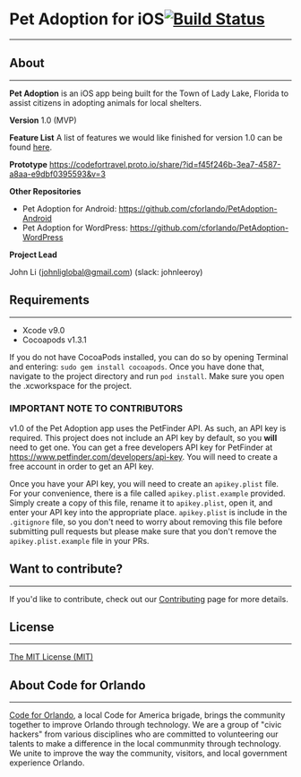 # Pet Adoption for iOS[![Build Status](https://travis-ci.org/cforlando/PetAdoption-iOS.svg?branch=master)](https://travis-ci.org/cforlando/PetAdoption-iOS)
-----
## About
------
**Pet Adoption** is an iOS app being built for the Town of Lady Lake, Florida to assist citizens in adopting animals for local shelters.

**Version** 1.0 (MVP)

**Feature List** A list of features we would like finished for version 1.0 can be found [here](MVP_PRODUCT_LIST.md).

**Prototype** https://codefortravel.proto.io/share/?id=f45f246b-3ea7-4587-a8aa-e9dbf0395593&v=3

**Other Repositories**
- Pet Adoption for Android: https://github.com/cforlando/PetAdoption-Android
- Pet Adoption for WordPress: https://github.com/cforlando/PetAdoption-WordPress

**Project Lead**

John Li (johnliglobal@gmail.com) (slack: johnleeroy)

## Requirements
------
- Xcode v9.0
- Cocoapods v1.3.1

If you do not have CocoaPods installed, you can do so by opening Terminal and entering: `sudo gem install cocoapods`.  Once you have done that, navigate to the project directory and run `pod install`.  Make sure you open the .xcworkspace for the project.

### IMPORTANT NOTE TO CONTRIBUTORS
v1.0 of the Pet Adoption app uses the PetFinder API. As such, an API key is required.  This project does not include an API key by default, so you **will** need to get one.  You can get a free developers API key for PetFinder at https://www.petfinder.com/developers/api-key.  You will need to create a free account in order to get an API key.

Once you have your API key, you will need to create an `apikey.plist` file.  For your convenience, there is a file called `apikey.plist.example` provided.  Simply create a copy of this file, rename it to `apikey.plist`, open it, and enter your API key into the appropriate place.  `apikey.plist` is include in the `.gitignore` file, so you don't need to worry about removing this file before submitting pull requests but please make sure that you don't remove the `apikey.plist.example` file in your PRs.

## Want to contribute?
------
If you'd like to contribute, check out our [Contributing](CONTRIBUTING.md) page for more details.

## License
------
[The MIT License (MIT)](LICENSE.md)

## About Code for Orlando
------
[Code for Orlando](http://www.codefororlando.com/), a local Code for America brigade, brings the community together to improve Orlando through technology.  We are a group of "civic hackers" from various disciplines who are committed to volunteering our talents to make a difference in the local communmity through technology.  We unite to improve the way the community, visitors, and local government experience Orlando.
